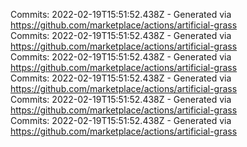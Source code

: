 Commits: 2022-02-19T15:51:52.438Z - Generated via https://github.com/marketplace/actions/artificial-grass
<br>
Commits: 2022-02-19T15:51:52.438Z - Generated via https://github.com/marketplace/actions/artificial-grass
<br>
Commits: 2022-02-19T15:51:52.438Z - Generated via https://github.com/marketplace/actions/artificial-grass
<br>
Commits: 2022-02-19T15:51:52.438Z - Generated via https://github.com/marketplace/actions/artificial-grass
<br>
Commits: 2022-02-19T15:51:52.438Z - Generated via https://github.com/marketplace/actions/artificial-grass
<br>
Commits: 2022-02-19T15:51:52.438Z - Generated via https://github.com/marketplace/actions/artificial-grass
<br>
